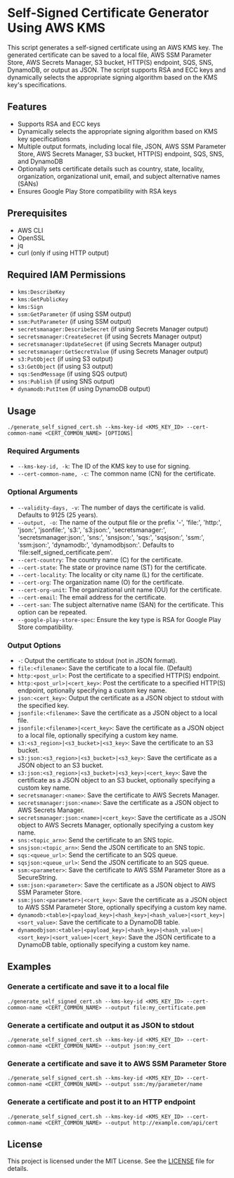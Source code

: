 # Self-Signed Certificate Generator Using AWS KMS

This script generates a self-signed certificate using an AWS KMS key. The generated certificate can be saved to a local file, AWS SSM Parameter Store, AWS Secrets Manager, S3 bucket, HTTP(S) endpoint, SQS, SNS, DynamoDB, or output as JSON. The script supports RSA and ECC keys and dynamically selects the appropriate signing algorithm based on the KMS key's specifications.

## Features

- Supports RSA and ECC keys
- Dynamically selects the appropriate signing algorithm based on KMS key specifications
- Multiple output formats, including local file, JSON, AWS SSM Parameter Store, AWS Secrets Manager, S3 bucket, HTTP(S) endpoint, SQS, SNS, and DynamoDB
- Optionally sets certificate details such as country, state, locality, organization, organizational unit, email, and subject alternative names (SANs)
- Ensures Google Play Store compatibility with RSA keys

## Prerequisites

- AWS CLI
- OpenSSL
- jq
- curl (only if using HTTP output)

## Required IAM Permissions

- `kms:DescribeKey`
- `kms:GetPublicKey`
- `kms:Sign`
- `ssm:GetParameter` (if using SSM output)
- `ssm:PutParameter` (if using SSM output)
- `secretsmanager:DescribeSecret` (if using Secrets Manager output)
- `secretsmanager:CreateSecret` (if using Secrets Manager output)
- `secretsmanager:UpdateSecret` (if using Secrets Manager output)
- `secretsmanager:GetSecretValue` (if using Secrets Manager output)
- `s3:PutObject` (if using S3 output)
- `s3:GetObject` (if using S3 output)
- `sqs:SendMessage` (if using SQS output)
- `sns:Publish` (if using SNS output)
- `dynamodb:PutItem` (if using DynamoDB output)

## Usage

```
./generate_self_signed_cert.sh --kms-key-id <KMS_KEY_ID> --cert-common-name <CERT_COMMON_NAME> [OPTIONS]
```

### Required Arguments

- `--kms-key-id, -k`: The ID of the KMS key to use for signing.
- `--cert-common-name, -c`: The common name (CN) for the certificate.

### Optional Arguments

- `--validity-days, -v`: The number of days the certificate is valid. Defaults to 9125 (25 years).
- `--output, -o`: The name of the output file or the prefix '-', 'file:', 'http:', 'json:', 'jsonfile:', 's3:', 's3:json:', 'secretsmanager:', 'secretsmanager:json:', 'sns:', 'snsjson:', 'sqs:', 'sqsjson:', 'ssm:', 'ssm:json:', 'dynamodb:', 'dynamodbjson:'. Defaults to 'file:self_signed_certificate.pem'.
- `--cert-country`: The country name (C) for the certificate.
- `--cert-state`: The state or province name (ST) for the certificate.
- `--cert-locality`: The locality or city name (L) for the certificate.
- `--cert-org`: The organization name (O) for the certificate.
- `--cert-org-unit`: The organizational unit name (OU) for the certificate.
- `--cert-email`: The email address for the certificate.
- `--cert-san`: The subject alternative name (SAN) for the certificate. This option can be repeated.
- `--google-play-store-spec`: Ensure the key type is RSA for Google Play Store compatibility.

### Output Options

- `-`: Output the certificate to stdout (not in JSON format).
- `file:<filename>`: Save the certificate to a local file. (Default)
- `http:<post_url>`: Post the certificate to a specified HTTP(S) endpoint.
- `http:<post_url>|<cert_key>`: Post the certificate to a specified HTTP(S) endpoint, optionally specifying a custom key name.
- `json:<cert_key>`: Output the certificate as a JSON object to stdout with the specified key.
- `jsonfile:<filename>`: Save the certificate as a JSON object to a local file.
- `jsonfile:<filename>|<cert_key>`: Save the certificate as a JSON object to a local file, optionally specifying a custom key name.
- `s3:<s3_region>|<s3_bucket>|<s3_key>`: Save the certificate to an S3 bucket.
- `s3:json:<s3_region>|<s3_bucket>|<s3_key>`: Save the certificate as a JSON object to an S3 bucket.
- `s3:json:<s3_region>|<s3_bucket>|<s3_key>|<cert_key>`: Save the certificate as a JSON object to an S3 bucket, optionally specifying a custom key name.
- `secretsmanager:<name>`: Save the certificate to AWS Secrets Manager.
- `secretsmanager:json:<name>`: Save the certificate as a JSON object to AWS Secrets Manager.
- `secretsmanager:json:<name>|<cert_key>`: Save the certificate as a JSON object to AWS Secrets Manager, optionally specifying a custom key name.
- `sns:<topic_arn>`: Send the certificate to an SNS topic.
- `snsjson:<topic_arn>`: Send the JSON certificate to an SNS topic.
- `sqs:<queue_url>`: Send the certificate to an SQS queue.
- `sqsjson:<queue_url>`: Send the JSON certificate to an SQS queue.
- `ssm:<parameter>`: Save the certificate to AWS SSM Parameter Store as a SecureString.
- `ssm:json:<parameter>`: Save the certificate as a JSON object to AWS SSM Parameter Store.
- `ssm:json:<parameter>|<cert_key>`: Save the certificate as a JSON object to AWS SSM Parameter Store, optionally specifying a custom key name.
- `dynamodb:<table>|<payload_key>|<hash_key>|<hash_value>|<sort_key>|<sort_value>`: Save the certificate to a DynamoDB table.
- `dynamodbjson:<table>|<payload_key>|<hash_key>|<hash_value>|<sort_key>|<sort_value>|<cert_key>`: Save the JSON certificate to a DynamoDB table, optionally specifying a custom key name.

## Examples

### Generate a certificate and save it to a local file

```
./generate_self_signed_cert.sh --kms-key-id <KMS_KEY_ID> --cert-common-name <CERT_COMMON_NAME> --output file:my_certificate.pem
```

### Generate a certificate and output it as JSON to stdout

```
./generate_self_signed_cert.sh --kms-key-id <KMS_KEY_ID> --cert-common-name <CERT_COMMON_NAME> --output json:my_cert
```

### Generate a certificate and save it to AWS SSM Parameter Store

```
./generate_self_signed_cert.sh --kms-key-id <KMS_KEY_ID> --cert-common-name <CERT_COMMON_NAME> --output ssm:/my/parameter/name
```

### Generate a certificate and post it to an HTTP endpoint

```
./generate_self_signed_cert.sh --kms-key-id <KMS_KEY_ID> --cert-common-name <CERT_COMMON_NAME> --output http://example.com/api/cert
```

## License

This project is licensed under the MIT License. See the [LICENSE](LICENSE) file for details.
